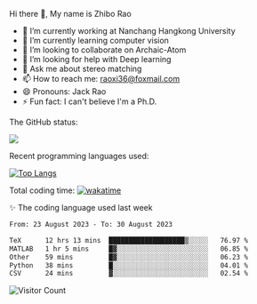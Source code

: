 Hi there 👋, My name is Zhibo Rao
- 🔭 I’m currently working at Nanchang Hangkong University
- 🌱 I’m currently learning computer vision
- 👯 I’m looking to collaborate on Archaic-Atom
- 🤔 I’m looking for help with Deep learning
- 💬 Ask me about stereo matching
- 📫 How to reach me: raoxi36@foxmail.com
- 😄 Pronouns: Jack Rao
- ⚡ Fun fact: I can't believe I'm a Ph.D.

The GitHub status:

![](https://github-readme-stats.vercel.app/api?username=ZhiboRao)

Recent programming languages used:

[![Top Langs](https://github-readme-stats.vercel.app/api/top-langs/?username=ZhiboRao&layout=compact)](https://github.com/anuraghazra/github-readme-stats)

Total coding time: [![wakatime](https://wakatime.com/badge/user/51ec5ec7-4742-4243-9eea-732ade32c0b7.svg)](https://wakatime.com/@51ec5ec7-4742-4243-9eea-732ade32c0b7)

✨ The coding language used last week 
<!--START_SECTION:waka-->

```txt
From: 23 August 2023 - To: 30 August 2023

TeX      12 hrs 13 mins  ███████████████████▒░░░░░   76.97 %
MATLAB   1 hr 5 mins     █▓░░░░░░░░░░░░░░░░░░░░░░░   06.85 %
Other    59 mins         █▓░░░░░░░░░░░░░░░░░░░░░░░   06.23 %
Python   38 mins         █░░░░░░░░░░░░░░░░░░░░░░░░   04.01 %
CSV      24 mins         ▓░░░░░░░░░░░░░░░░░░░░░░░░   02.54 %
```

<!--END_SECTION:waka-->

![Visitor Count](https://profile-counter.glitch.me/Raohaocheng/count.svg)
